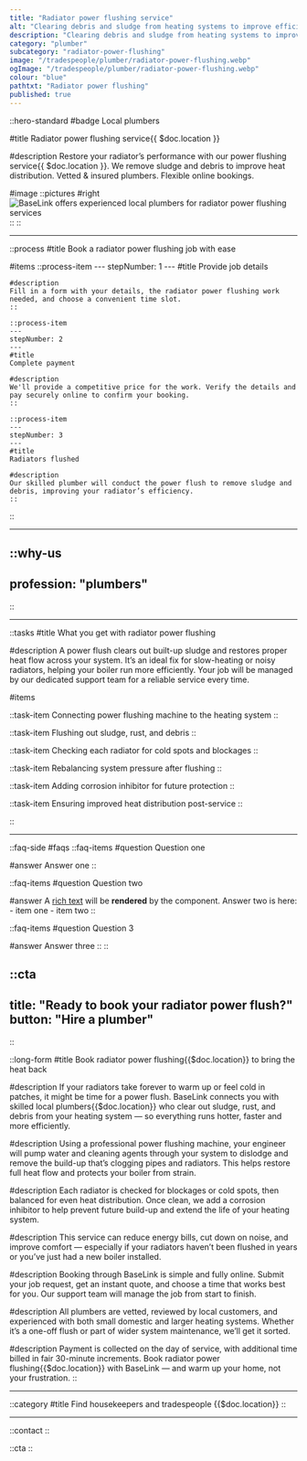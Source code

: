 ```yaml
---
title: "Radiator power flushing service"
alt: "Clearing debris and sludge from heating systems to improve efficiency"
description: "Clearing debris and sludge from heating systems to improve efficiency"
category: "plumber"
subcategory: "radiator-power-flushing"
image: "/tradespeople/plumber/radiator-power-flushing.webp"
ogImage: "/tradespeople/plumber/radiator-power-flushing.webp"
colour: "blue"
pathtxt: "Radiator power flushing"
published: true
---
```


::hero-standard
#badge
Local plumbers

#title
Radiator power flushing service{{ $doc.location }}

#description
Restore your radiator’s performance with our power flushing service{{ $doc.location }}. We remove sludge and debris to improve heat distribution. Vetted & insured plumbers. Flexible online bookings.

#image
    ::pictures
    #right
    ![BaseLink offers experienced local plumbers for radiator power flushing services](/tradespeople/plumber/radiator-power-flushing.webp)
    ::
::

---

::process
#title
Book a radiator power flushing job with ease

#items
    ::process-item
    ---
    stepNumber: 1
    ---
    #title
    Provide job details

    #description
    Fill in a form with your details, the radiator power flushing work needed, and choose a convenient time slot.
    ::
    
    ::process-item
    ---
    stepNumber: 2
    ---
    #title
    Complete payment

    #description
    We'll provide a competitive price for the work. Verify the details and pay securely online to confirm your booking.
    ::

    ::process-item
    ---
    stepNumber: 3
    ---
    #title
    Radiators flushed

    #description
    Our skilled plumber will conduct the power flush to remove sludge and debris, improving your radiator’s efficiency.
    ::
::

---

::why-us
---
profession: "plumbers"
---
::

---

::tasks
#title
What you get with radiator power flushing

#description
A power flush clears out built-up sludge and restores proper heat flow across your system. It’s an ideal fix for slow-heating or noisy radiators, helping your boiler run more efficiently. Your job will be managed by our dedicated support team for a reliable service every time.

#items

  ::task-item
  Connecting power flushing machine to the heating system
  ::

  ::task-item
  Flushing out sludge, rust, and debris
  ::

  ::task-item
  Checking each radiator for cold spots and blockages
  ::

  ::task-item
  Rebalancing system pressure after flushing
  ::

  ::task-item
  Adding corrosion inhibitor for future protection
  ::

  ::task-item
  Ensuring improved heat distribution post-service
  ::

::

---

::faq-side
#faqs
  ::faq-items
  #question
  Question one

  #answer
  Answer one
  ::

  ::faq-items
  #question
  Question two

  #answer
  A [rich text](/services/commercial-cleaning) will be **rendered** by the component.
  Answer two is here:
    - item one
    - item two
  ::

  ::faq-items
  #question
  Question 3

  #answer
  Answer three
  ::
::

::cta
---
title: "Ready to book your radiator power flush?"
button: "Hire a plumber"
---
::

::long-form
#title
Book radiator power flushing{{$doc.location}} to bring the heat back

#description
If your radiators take forever to warm up or feel cold in patches, it might be time for a power flush. BaseLink connects you with skilled local plumbers{{$doc.location}} who clear out sludge, rust, and debris from your heating system — so everything runs hotter, faster and more efficiently.

#description
Using a professional power flushing machine, your engineer will pump water and cleaning agents through your system to dislodge and remove the build-up that’s clogging pipes and radiators. This helps restore full heat flow and protects your boiler from strain.

#description
Each radiator is checked for blockages or cold spots, then balanced for even heat distribution. Once clean, we add a corrosion inhibitor to help prevent future build-up and extend the life of your heating system.

#description
This service can reduce energy bills, cut down on noise, and improve comfort — especially if your radiators haven’t been flushed in years or you’ve just had a new boiler installed.

#description
Booking through BaseLink is simple and fully online. Submit your job request, get an instant quote, and choose a time that works best for you. Our support team will manage the job from start to finish.

#description
All plumbers are vetted, reviewed by local customers, and experienced with both small domestic and larger heating systems. Whether it’s a one-off flush or part of wider system maintenance, we’ll get it sorted.

#description
Payment is collected on the day of service, with additional time billed in fair 30-minute increments. Book radiator power flushing{{$doc.location}} with BaseLink — and warm up your home, not your frustration.
::

---

::category
#title
Find housekeepers and tradespeople {{$doc.location}}
::

---

::contact
::

::cta
::